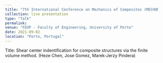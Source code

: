 ```yaml
---
title: "7th International Conference on Mechanics of Composites (MECHOMP7)"
collection: live presentation
type: "Talk"
permalink: 
venue: "FEUP - Faculty of Engineering, University of Porto"
date: 2021-09-02
location: "Porto, Portugal"
---
```


Title: Shear center indentification for composite structures via the finite volume method. (Heze Chen, Jose Gomez, Marek-Jerzy Pindera)
